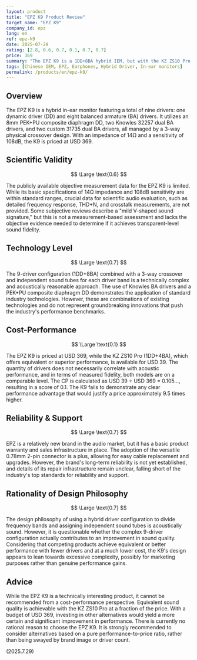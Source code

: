 ```yaml
---
layout: product
title: "EPZ K9 Product Review"
target_name: "EPZ K9"
company_id: epz
lang: en
ref: epz-k9
date: 2025-07-29
rating: [2.8, 0.6, 0.7, 0.1, 0.7, 0.7]
price: 369
summary: "The EPZ K9 is a 1DD+8BA hybrid IEM, but with the KZ ZS10 Pro offering equivalent performance for USD 39 compared to the K9's USD 369 price, its cost-performance is severely lacking."
tags: [Chinese IEM, EPZ, Earphones, Hybrid Driver, In-ear monitors]
permalink: /products/en/epz-k9/
---
```

## Overview

The EPZ K9 is a hybrid in-ear monitor featuring a total of nine drivers: one dynamic driver (DD) and eight balanced armature (BA) drivers. It utilizes an 8mm PEK+PU composite diaphragm DD, two Knowles 32257 dual BA drivers, and two custom 31735 dual BA drivers, all managed by a 3-way physical crossover design. With an impedance of 14Ω and a sensitivity of 108dB, the K9 is priced at USD 369.

## Scientific Validity

$$ \Large \text{0.6} $$

The publicly available objective measurement data for the EPZ K9 is limited. While its basic specifications of 14Ω impedance and 108dB sensitivity are within standard ranges, crucial data for scientific audio evaluation, such as detailed frequency response, THD+N, and crosstalk measurements, are not provided. Some subjective reviews describe a "mild V-shaped sound signature," but this is not a measurement-based assessment and lacks the objective evidence needed to determine if it achieves transparent-level sound fidelity.

## Technology Level

$$ \Large \text{0.7} $$

The 9-driver configuration (1DD+8BA) combined with a 3-way crossover and independent sound tubes for each driver band is a technically complex and acoustically reasonable approach. The use of Knowles BA drivers and a PEK+PU composite diaphragm DD demonstrates the application of standard industry technologies. However, these are combinations of existing technologies and do not represent groundbreaking innovations that push the industry's performance benchmarks.

## Cost-Performance

$$ \Large \text{0.1} $$

The EPZ K9 is priced at USD 369, while the KZ ZS10 Pro (1DD+4BA), which offers equivalent or superior performance, is available for USD 39. The quantity of drivers does not necessarily correlate with acoustic performance, and in terms of measured fidelity, both models are on a comparable level. The CP is calculated as USD 39 ÷ USD 369 = 0.105..., resulting in a score of 0.1. The K9 fails to demonstrate any clear performance advantage that would justify a price approximately 9.5 times higher.

## Reliability & Support

$$ \Large \text{0.7} $$

EPZ is a relatively new brand in the audio market, but it has a basic product warranty and sales infrastructure in place. The adoption of the versatile 0.78mm 2-pin connector is a plus, allowing for easy cable replacement and upgrades. However, the brand's long-term reliability is not yet established, and details of its repair infrastructure remain unclear, falling short of the industry's top standards for reliability and support.

## Rationality of Design Philosophy

$$ \Large \text{0.7} $$

The design philosophy of using a hybrid driver configuration to divide frequency bands and assigning independent sound tubes is acoustically sound. However, it is questionable whether the complex 9-driver configuration actually contributes to an improvement in sound quality. Considering that competing products achieve equivalent or better performance with fewer drivers and at a much lower cost, the K9's design appears to lean towards excessive complexity, possibly for marketing purposes rather than genuine performance gains.

## Advice

While the EPZ K9 is a technically interesting product, it cannot be recommended from a cost-performance perspective. Equivalent sound quality is achievable with the KZ ZS10 Pro at a fraction of the price. With a budget of USD 369, investing in other alternatives would yield a more certain and significant improvement in performance. There is currently no rational reason to choose the EPZ K9. It is strongly recommended to consider alternatives based on a pure performance-to-price ratio, rather than being swayed by brand image or driver count.

(2025.7.29)